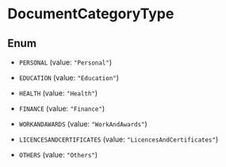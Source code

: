 

# DocumentCategoryType

## Enum


* `PERSONAL` (value: `"Personal"`)

* `EDUCATION` (value: `"Education"`)

* `HEALTH` (value: `"Health"`)

* `FINANCE` (value: `"Finance"`)

* `WORKANDAWARDS` (value: `"WorkAndAwards"`)

* `LICENCESANDCERTIFICATES` (value: `"LicencesAndCertificates"`)

* `OTHERS` (value: `"Others"`)



